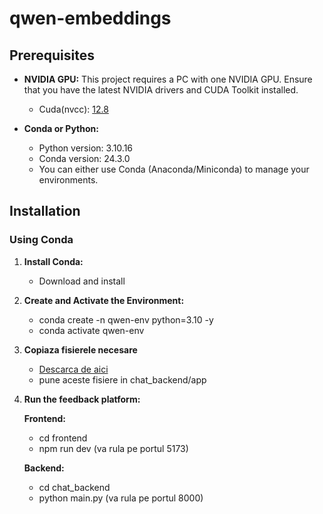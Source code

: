 
# qwen-embeddings

## Prerequisites

- **NVIDIA GPU:** 
    This project requires a PC with one NVIDIA GPU. 
    Ensure that you have the latest NVIDIA drivers and CUDA Toolkit installed.

    - Cuda(nvcc): [12.8](https://developer.nvidia.com/cuda-downloads?target_os=Linux&target_arch=x86_64&Distribution=Ubuntu&target_version=22.04&target_type=deb_local)

- **Conda or Python:** 
    - Python version: 3.10.16
    - Conda version: 24.3.0
    - You can either use Conda (Anaconda/Miniconda) to manage your environments.

## Installation

### Using Conda

1. **Install Conda:**
   - Download and install 

2. **Create and Activate the Environment:**
   - conda create -n qwen-env python=3.10 -y
   - conda activate qwen-env

3. **Copiaza fisierele necesare**
   - [Descarca de aici](https://drive.google.com/drive/folders/1x_yynB7CyHXHp0EYKaw5p8_r2NkeeZwX?usp=sharing)
   - pune aceste fisiere in chat_backend/app

5. **Run the feedback platform:**

    **Frontend:** 

    - cd frontend
    - npm run dev (va rula pe portul 5173)

    **Backend:**

    - cd chat_backend
    - python main.py (va rula pe portul 8000)

